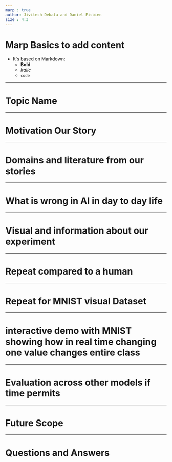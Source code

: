 ```yaml
---
marp : true
author: Jivitesh Debata and Daniel Fisbien
size : 4:3
---
```


# Marp Basics to add content

- It's based on Markdown:
  - **Bold**
  - _Italic_
  - `code`


---
# Topic Name
---
# Motivation Our Story 
---
# Domains and literature from our stories
---
# What is wrong in AI in day to day life
---
# Visual and information about our experiment
---
# Repeat compared to a human
---
# Repeat for MNIST visual Dataset
---
# interactive demo with MNIST showing how in real time changing one value changes entire class
---
# Evaluation across other models if time permits
---
# Future Scope
---
# Questions and Answers

